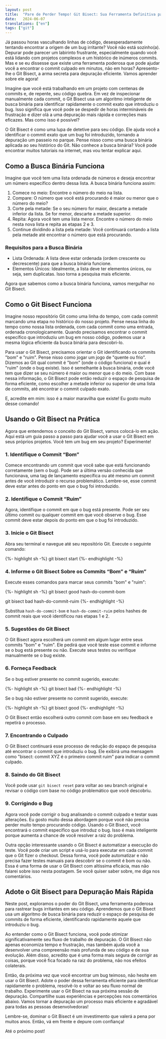 ```yaml
---
layout: post
title:  "Pare de Perder Tempo! Git Bisect: Sua Ferramenta Definitiva para Caçar Bugs"
date:   2024-06-07
translations: ["en"]
tags: ["git"]
---
```


<p class="intro"><span class="dropcap">J</span>á passou horas vasculhando linhas de código, desesperadamente tentando encontrar a origem de um bug irritante? Você não está sozinho(a). Depurar pode parecer um labirinto frustrante, especialmente quando você está lidando com projetos complexos e um histórico de inúmeros commits. Mas e se eu dissesse que existe uma ferramenta poderosa que pode ajudar você a encontrar o commit culpado em minutos, não em horas? Apresento-lhe o Git Bisect, a arma secreta para depuração eficiente. Vamos aprender sobre ele agora!</p>

Imagine que você está trabalhando em um projeto com centenas de commits e, de repente, seu código quebra. Em vez de inspecionar manualmente cada commit, o Git Bisect usa um algoritmo inteligente de busca binária para identificar rapidamente o commit exato que introduziu o bug. Isso significa que você pode se despedir de horas intermináveis de frustração e dizer olá a uma depuração mais rápida e correções mais eficazes. Mas como isso é possível?

O Git Bisect é como uma lupa de detetive para seu código. Ele ajuda você a identificar o commit exato que um bug foi introduzido, tornando a depuração um passeio no parque. Pense nisso como uma busca binária aplicada ao seu histórico do Git. Não conhece a busca binária? Você pode encontrar muitos tutoriais na internet, mas vou tentar explicar aqui.

## Como a Busca Binária Funciona

Imagine que você tem uma lista ordenada de números e deseja encontrar um número específico dentro dessa lista. A busca binária funciona assim:

1. Comece no meio: Encontre o número do meio na lista.
1. Compare: O número que você está procurando é maior ou menor que o número do meio?
1. Corte pela metade: Se o seu número for maior, descarte a metade inferior da lista. Se for menor, descarte a metade superior.
1. Repita: Agora você tem uma lista menor. Encontre o número do meio nesta nova lista e repita as etapas 2 e 3.
1. Continue dividindo a lista pela metade: Você continuará cortando a lista pela metade até encontrar o número que está procurando.

### Requisitos para a Busca Binária

- Lista Ordenada: A lista deve estar ordenada (ordem crescente ou decrescente) para que a busca binária funcione.
- Elementos Únicos: Idealmente, a lista deve ter elementos únicos, ou seja, sem duplicatas. Isso torna a pesquisa mais eficiente.

Agora que sabemos como a busca binária funciona, vamos mergulhar no Git Bisect.

## Como o Git Bisect Funciona

Imagine nosso repositório Git como uma linha do tempo, com cada commit marcando uma etapa no histórico do nosso projeto. Pense nessa linha do tempo como nossa lista ordenada, com cada commit como uma entrada, ordenada cronologicamente. Quando precisamos encontrar o commit específico que introduziu um bug em nosso código, podemos usar a mesma lógica eficiente da busca binária para descobri-lo.

Para usar o Git Bisect, precisamos orientar o Git identificando os commits "bom" e "ruim". Pense nisso como jogar um jogo de "quente ou frio". Dizemos ao Git qual commit é "bom" (onde o código funciona) e qual é "ruim" (onde o bug existe). Isso é semelhante à busca binária, onde você tem que dizer se seu número é maior ou menor que o do meio. Com base nessa informação, o Git Bisect pode então reduzir o espaço de pesquisa de forma eficiente, como escolher a metade inferior ou superior de uma lista de commits, até encontrar o commit culpado exato.

E, acredite em mim: isso é a maior maravilha que existe! Eu gosto muito desse comando!

## Usando o Git Bisect na Prática

Agora que entendemos o conceito do Git Bisect, vamos colocá-lo em ação. Aqui está um guia passo a passo para ajudar você a usar o Git Bisect em seus próprios projetos. Você tem um bug em seu projeto? Experimente!

### 1. Identifique o Commit “Bom”

Comece encontrando um commit que você sabe que está funcionando corretamente (sem o bug). Pode ser a última versão conhecida que funcionava, uma tag de lançamento específica ou até mesmo um commit antes de você introduzir o recurso problemático. Lembre-se, esse commit deve estar antes do ponto em que o bug foi introduzido.

### 2. Identifique o Commit “Ruim”

Agora, identifique o commit em que o bug está presente. Pode ser seu último commit ou qualquer commit em que você observe o bug. Esse commit deve estar depois do ponto em que o bug foi introduzido.

### 3. Inicie o Git Bisect

Abra seu terminal e navegue até seu repositório Git. Execute o seguinte comando:

{%- highlight sh -%}
git bisect start
{%- endhighlight -%}

### 4. Informe o Git Bisect Sobre os Commits “Bom” e “Ruim”

Execute esses comandos para marcar seus commits "bom" e "ruim":

{%- highlight sh -%}
git bisect good hash-do-commit-bom

git bisect bad hash-do-commit-ruim
{%- endhighlight -%}

Substitua `hash-do-commit-bom` e `hash-do-commit-ruim` pelos hashes de commit reais que você identificou nas etapas 1 e 2.

### 5. Sugestões do Git Bisect

O Git Bisect agora escolherá um commit em algum lugar entre seus commits "bom" e "ruim". Ele pedirá que você teste esse commit e informe se o bug está presente ou não. Execute seus testes ou verifique manualmente se o bug existe.

### 6. Forneça Feedback

Se o bug estiver presente no commit sugerido, execute:

{%- highlight sh -%}
git bisect bad
{%- endhighlight -%}

Se o bug não estiver presente no commit sugerido, execute:

{%- highlight sh -%}
git bisect good
{%- endhighlight -%}

O Git Bisect então escolherá outro commit com base em seu feedback e repetirá o processo.

### 7. Encontrando o Culpado

O Git Bisect continuará esse processo de redução do espaço de pesquisa até encontrar o commit que introduziu o bug. Ele exibirá uma mensagem como "bisect: commit XYZ é o primeiro commit ruim" para indicar o commit culpado.

### 8. Saindo do Git Bisect

Você pode usar `git bisect reset` para voltar ao seu branch original e revisar o código com base no código problemático que você descobriu.

### 9. Corrigindo o Bug

Agora você pode corrigir o bug analisando o commit culpado e testar suas alterações. Eu gosto muito dessa abordagem porque você não precisa perder muito tempo procurando código. Usando o Git Bisect, você encontrará o commit específico que introduz o bug. Isso é mais inteligente porque aumenta a chance de você resolver a raiz do problema.

Outra opção interessante usando o Git Bisect é automatizar a execução do teste. Você pode criar um script e usá-lo para executar em cada commit que o Git fizer o checkout. Dessa forma, você pode automatizar e não precisa fazer testes manuais para descobrir se o commit é bom ou não. Essa é uma forma de usar o Git Bisect com altíssima eficácia, mas não falarei sobre isso nesta postagem. Se você quiser saber sobre, me diga nos comentários.

## Adote o Git Bisect para Depuração Mais Rápida

Neste post, exploramos o poder do Git Bisect, uma ferramenta poderosa para rastrear bugs irritantes em seu código. Aprendemos que o Git Bisect usa um algoritmo de busca binária para reduzir o espaço de pesquisa de commits de forma eficiente, identificando rapidamente aquele que introduziu o bug.

Ao entender como o Git Bisect funciona, você pode otimizar significativamente seu fluxo de trabalho de depuração. O Git Bisect não apenas economiza tempo e frustração, mas também ajuda você a desenvolver uma compreensão mais profunda de seu código e de sua evolução. Além disso, acredito que é uma forma mais segura de corrigir as coisas, porque você fica focado na raiz do problema, não nos efeitos colaterais.

Então, da próxima vez que você encontrar um bug teimoso, não hesite em usar o Git Bisect. Adote o poder dessa ferramenta eficiente para identificar rapidamente o problema, resolvê-lo e voltar ao seu fluxo normal de trabalho. Experimente usar o Git Bisect na sua próxima sessão de depuração. Compartilhe suas experiências e percepções nos comentários abaixo. Vamos tornar a depuração um processo mais eficiente e agradável para todas as pessoas desenvolvedoras!

Lembre-se, dominar o Git Bisect é um investimento que valerá a pena por muitos anos. Então, vá em frente e depure com confiança!

Até o próximo post!